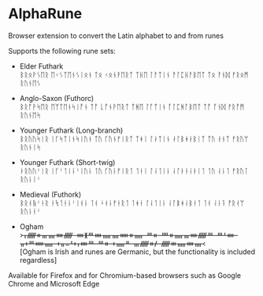 # AlphaRune

Browser extension to convert the Latin alphabet to and from runes

Supports the following rune sets:
* Elder Futhark  
ᛒᚱᛟᚹᛊᛖᚱ ᛖᚲᛊᛏᛖᚾᛊᛁᛟᚾ ᛏᛟ ᚲᛟᚾᚹᛖᚱᛏ ᛏᚺᛖ ᛚᚨᛏᛁᚾ ᚨᛚᛈᚺᚨᛒᛖᛏ ᛏᛟ ᚨᚾᛞ ᚠᚱᛟᛗ ᚱᚢᚾᛖᛊ

* Anglo-Saxon (Futhorc)  
ᛒᚱᚩᚹᛋᛖᚱ ᛖᛉᛏᛖᚾᛋᛁᚩᚾ ᛏᚩ ᚳᚩᚾᚹᛖᚱᛏ ᛏᚻᛖ ᛚᚪᛏᛁᚾ ᚪᛚᛈᚻᚪᛒᛖᛏ ᛏᚩ ᚪᚾᛞ ᚠᚱᚩᛗ ᚱᚢᚾᛖᛋ

* Younger Futhark (Long-branch)  
ᛒᚱᚢᚢᛋᛁᚱ ᛁᚴᛋᛏᛁᚾᛋᛁᚢᚾ ᛏᚢ ᚴᚢᚾᚠᛁᚱᛏ ᛏᚼᛁ ᛚᛅᛏᛁᚾ ᛅᛚᛒᚼᛅᛒᛁᛏ ᛏᚢ ᛅᚾᛏ ᚠᚱᚢᛘ ᚱᚢᚾᛁᛋ 

* Younger Futhark (Short-twig)  
ᛓᚱᚢᚢᛌᛁᚱ ᛁᚴᛌᛐᛁᚿᛌᛁᚢᚿ ᛐᚢ ᚴᚢᚿᚠᛁᚱᛐ ᛐᚽᛁ ᛚᛆᛐᛁᚿ ᛆᛚᛓᚽᛆᛓᛁᛐ ᛐᚢ ᛆᚿᛐ ᚠᚱᚢᛙ ᚱᚢᚿᛁᛌ

* Medieval (Futhork)  
ᛒᚱᚮᚥᛌᛂᚱ ᛂᛪᛐᛂᚿᛌᛁᚮᚿ ᛐᚮ ᛍᚮᚿᚠᛂᚱᛐ ᛐᚼᛂ ᛚᛆᛐᛁᚿ ᛆᛚᛔᚼᛆᛒᛂᛐ ᛐᚮ ᛆᚿᛑ ᚡᚱᚮᛘ ᚱᚢᚿᛂᛌ

* Ogham  
᚛ᚁᚏᚑᚃᚄᚓᚏ ᚓᚕᚈᚓᚅᚄᚔᚑᚅ ᚈᚑ ᚉᚑᚅᚃᚓᚏᚈ ᚈᚆᚓ ᚂᚐᚈᚔᚅ ᚐᚂᚚᚆᚐᚁᚓᚈ ᚈᚑ ᚐᚅᚇ ᚃᚏᚑᚋ ᚏᚒᚅᚓᚄ᚜  
[Ogham is Irish and runes are Germanic, but the functionality is included regardless]

Available for Firefox and for Chromium-based browsers such as Google Chrome and Microsoft Edge